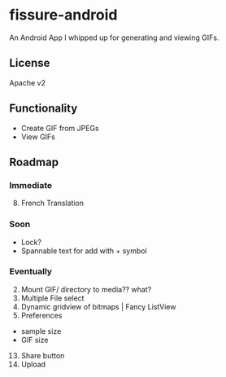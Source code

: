# fissure-android
An Android App I whipped up for generating and viewing GIFs. 

## License
Apache v2

## Functionality
- Create GIF from JPEGs
- View GIFs

## Roadmap

### Immediate
8. French Translation

### Soon
- Lock?
- Spannable text for add with + symbol

### Eventually
2. Mount GIF/ directory to media?? what?
1. Multiple File select
6. Dynamic gridview of bitmaps | Fancy ListView
8. Preferences
 - sample size
 - GIF size
13. Share button
14. Upload

